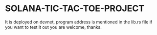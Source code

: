 # SOLANA-TIC-TAC-TOE-PROJECT

It is deployed on devnet, program address is mentioned in the lib.rs file if you want to test it out you are welcome, thanks.

